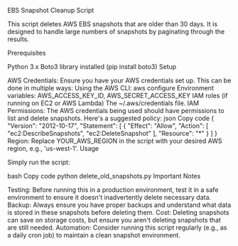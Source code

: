 EBS Snapshot Cleanup Script

This script deletes AWS EBS snapshots that are older than 30 days. It is designed to handle large numbers of snapshots by paginating through the results.

Prerequisites

Python 3.x
Boto3 library installed (pip install boto3)
Setup

AWS Credentials: Ensure you have your AWS credentials set up. This can be done in multiple ways:
Using the AWS CLI: aws configure
Environment variables: AWS_ACCESS_KEY_ID, AWS_SECRET_ACCESS_KEY
IAM roles (if running on EC2 or AWS Lambda)
The ~/.aws/credentials file.
IAM Permissions: The AWS credentials being used should have permissions to list and delete snapshots. Here's a suggested policy:
json
Copy code
{
  "Version": "2012-10-17",
  "Statement": [
    {
      "Effect": "Allow",
      "Action": [
        "ec2:DescribeSnapshots",
        "ec2:DeleteSnapshot"
      ],
      "Resource": "*"
    }
  ]
}
Region: Replace YOUR_AWS_REGION in the script with your desired AWS region, e.g., 'us-west-1'.
Usage

Simply run the script:

bash
Copy code
python delete_old_snapshots.py
Important Notes

Testing: Before running this in a production environment, test it in a safe environment to ensure it doesn't inadvertently delete necessary data.
Backup: Always ensure you have proper backups and understand what data is stored in these snapshots before deleting them.
Cost: Deleting snapshots can save on storage costs, but ensure you aren't deleting snapshots that are still needed.
Automation: Consider running this script regularly (e.g., as a daily cron job) to maintain a clean snapshot environment.

